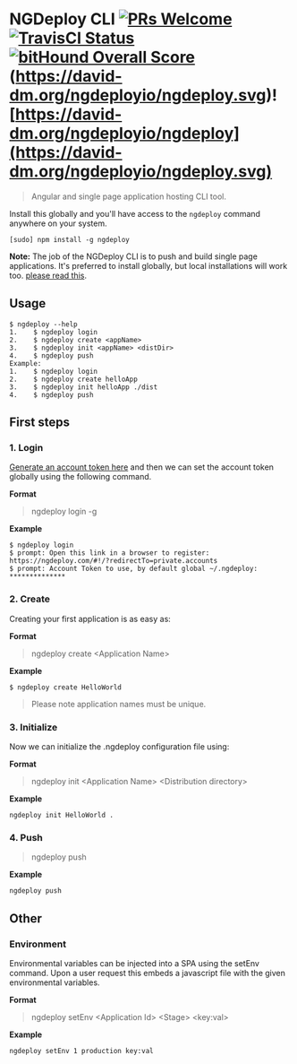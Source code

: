# NGDeploy CLI [![PRs Welcome](https://img.shields.io/badge/PRs-welcome-brightgreen.svg?style=flat-square)](http://makeapullrequest.com) [![TravisCI Status](https://travis-ci.org/NGDeployio/ngDeploy.svg)](https://travis-ci.org/NGDeployio) [![bitHound Overall Score](https://www.bithound.io/github/NGDeployio/ngDeploy/badges/score.svg)](https://www.bithound.io/github/NGDeployio/ngDeploy)(https://david-dm.org/ngdeployio/ngdeploy.svg)![https://david-dm.org/ngdeployio/ngdeploy](https://david-dm.org/ngdeployio/ngdeploy.svg)

> Angular and single page application hosting CLI tool.

Install this globally and you'll have access to the `ngdeploy` command anywhere on your system.

```shell
[sudo] npm install -g ngdeploy
```
**Note:** The job of the NGDeploy CLI is to push and build single page applications. It's preferred to install globally, but local installations will work too. [please read this](http://nodejs.org/en/blog/npm/npm-1-0-global-vs-local-installation).


## Usage
```shell
$ ngdeploy --help
1.    $ ngdeploy login
2.    $ ngdeploy create <appName>
3.    $ ngdeploy init <appName> <distDir>
4.    $ ngdeploy push
Example: 
1.    $ ngdeploy login
2.    $ ngdeploy create helloApp
3.    $ ngdeploy init helloApp ./dist
4.    $ ngdeploy push
```
## First steps

### 1. Login
[Generate an account token here](https://ngdeploy.com/#!/?redirectTo=private.accounts) and then we can set the account token globally using the following command.

**Format**
> ngdeploy login -g

**Example**
```shell
$ ngdeploy login 
$ prompt: Open this link in a browser to register: https://ngdeploy.com/#!/?redirectTo=private.accounts
$ prompt: Account Token to use, by default global ~/.ngdeploy:  **************
```

### 2. Create
Creating your first application is as easy as:

**Format**  
> ngdeploy create \<Application Name> 

**Example**  
```shell
$ ngdeploy create HelloWorld
```
> Please note application names must be unique.

### 3. Initialize
Now we can initialize the .ngdeploy configuration file using:

**Format**
> ngdeploy init \<Application Name> \<Distribution directory>

**Example**
```shell
ngdeploy init HelloWorld .  
```

### 4. Push
> ngdeploy push

**Example**  
```shell
ngdeploy push
```

## Other

### Environment
Environmental variables can be injected into a SPA using the setEnv command. Upon a 
user request this embeds a javascript file with the given environmental variables. 

**Format** 
> ngdeploy setEnv \<Application Id> \<Stage> \<key:val>

**Example**
```shell
ngdeploy setEnv 1 production key:val
```
